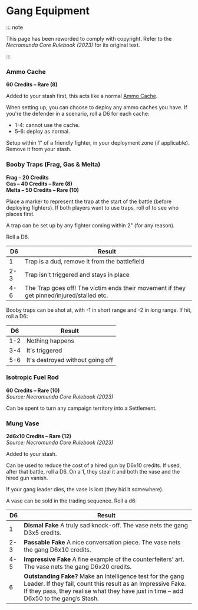 # Gang Equipment

::: note

This page has been reworded to comply with copyright. Refer to the _Necromunda Core Rulebook (2023)_ for its original text.

:::

### Ammo Cache[](https://necrovox.org/docs/armoury/armour#ammo-cache "Direct link to Ammo Cache")

**60 Credits – Rare (8)**

Added to your stash first, this acts like a normal [Ammo Cache](https://necrovox.org/docs/battlefield-setup/scenario-rules#ammo-cache).

When setting up, you can choose to deploy any ammo caches you have. If you're the defender in a scenario, roll a D6 for each cache:

-   1-4: cannot use the cache.
-   5-6: deploy as normal.

Setup within 1" of a friendly fighter, in your deployment zone (if applicable). Remove it from your stash.

### Booby Traps (Frag, Gas & Melta)[](https://necrovox.org/docs/armoury/armour#booby-traps-frag-gas--melta "Direct link to Booby Traps (Frag, Gas & Melta)")

**Frag – 20 Credits**  
**Gas – 40 Credits – Rare (8)**  
**Melta – 50 Credits – Rare (10)**

Place a marker to represent the trap at the start of the battle (before deploying fighters). If both players want to use traps, roll of to see who places first.

A trap can be set up by any fighter coming within 2" (for any reason).

Roll a D6.

| D6 | Result |
| --- | --- |
| 1 | Trap is a dud, remove it from the battlefield |
| 2-3 | Trap isn't triggered and stays in place |
| 4-6 | The Trap goes off! The victim ends their movement if they get pinned/injured/stalled etc. |

Booby traps can be shot at, with -1 in short range and -2 in long range. If hit, roll a D6:

| D6 | Result |
| --- | --- |
| 1-2 | Nothing happens |
| 3-4 | It's triggered |
| 5-6 | It's destroyed without going off |

### Isotropic Fuel Rod[](https://necrovox.org/docs/armoury/armour#isotropic-fuel-rod "Direct link to Isotropic Fuel Rod")

**60 Credits – Rare (10)**  
_Source: Necromunda Core Rulebook (2023)_

Can be spent to turn any campaign territory into a Settlement.

### Mung Vase[](https://necrovox.org/docs/armoury/armour#mung-vase "Direct link to Mung Vase")

**2d6x10 Credits – Rare (12)**  
_Source: Necromunda Core Rulebook (2023)_

Added to your stash.

Can be used to reduce the cost of a hired gun by D6x10 credits. If used, after that battle, roll a D6. On a 1, they steal it and both the vase and the hired gun vanish.

If your gang leader dies, the vase is lost (they hid it somewhere).

A vase can be sold in the trading sequence. Roll a d6:

| D6 | Result |
| --- | --- |
| 1 | **Dismal Fake** A truly sad knock-off. The vase nets the gang D3x5 credits. |
| 2-3 | **Passable Fake** A nice conversation piece. The vase nets the gang D6x10 credits. |
| 4-5 | **Impressive Fake** A fine example of the counterfeiters’ art. The vase nets the gang D6x20 credits. |
| 6 | **Outstanding Fake?** Make an Intelligence test for the gang Leader. If they fail, count this result as an Impressive Fake. If they pass, they realise what they have just in time – add D6x50 to the gang’s Stash. |
